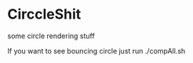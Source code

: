 # CirccleShit
some circle rendering stuff

If you want to see bouncing circle just run ./compAll.sh
